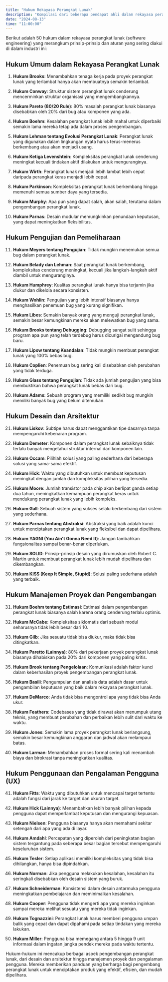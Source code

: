 ```yaml
---
title: "Hukum Rekayasa Perangkat Lunak"
description: "Kompilasi dari beberapa pendapat ahli dalam rekayasa perangkat lunak."
date: "2024-08-13"
time: "11:00:00"
---
```


Berikut adalah 50 hukum dalam rekayasa perangkat lunak (software engineering) yang merangkum prinsip-prinsip dan aturan yang sering diakui di dalam industri ini:

## Hukum Umum dalam Rekayasa Perangkat Lunak

1. **Hukum Brooks**: Menambahkan tenaga kerja pada proyek perangkat lunak yang terlambat hanya akan membuatnya semakin terlambat.
   
2. **Hukum Conway**: Struktur sistem perangkat lunak cenderung mencerminkan struktur organisasi yang mengembangkannya.

3. **Hukum Pareto (80/20 Rule)**: 80% masalah perangkat lunak biasanya disebabkan oleh 20% dari bug atau komponen yang ada.

4. **Hukum Boehm**: Kesalahan perangkat lunak lebih mahal untuk diperbaiki semakin lama mereka tetap ada dalam proses pengembangan.

5. **Hukum Lehman tentang Evolusi Perangkat Lunak**: Perangkat lunak yang digunakan dalam lingkungan nyata harus terus-menerus berkembang atau akan menjadi usang.

6. **Hukum Ketiga Levenshtein**: Kompleksitas perangkat lunak cenderung meningkat kecuali tindakan aktif dilakukan untuk menguranginya.

7. **Hukum Wirth**: Perangkat lunak menjadi lebih lambat lebih cepat daripada perangkat keras menjadi lebih cepat.

8. **Hukum Parkinson**: Kompleksitas perangkat lunak berkembang hingga memenuhi semua sumber daya yang tersedia.

9. **Hukum Murphy**: Apa pun yang dapat salah, akan salah, terutama dalam pengembangan perangkat lunak.

10. **Hukum Parnas**: Desain modular memungkinkan penundaan keputusan, yang dapat meningkatkan fleksibilitas.

## Hukum Pengujian dan Pemeliharaan

11. **Hukum Meyers tentang Pengujian**: Tidak mungkin menemukan semua bug dalam perangkat lunak.

12. **Hukum Belady dan Lehman**: Saat perangkat lunak berkembang, kompleksitas cenderung meningkat, kecuali jika langkah-langkah aktif diambil untuk menguranginya.

13. **Hukum Humphrey**: Kualitas perangkat lunak hanya bisa terjamin jika diukur dan dikelola secara konsisten.

14. **Hukum Wohlin**: Pengujian yang lebih intensif biasanya hanya menghasilkan penemuan bug yang kurang signifikan.

15. **Hukum Libes**: Semakin banyak orang yang menguji perangkat lunak, semakin besar kemungkinan mereka akan melewatkan bug yang sama.

16. **Hukum Brooks tentang Debugging**: Debugging sangat sulit sehingga program apa pun yang telah terdebug harus dicurigai mengandung bug baru.

17. **Hukum Lipow tentang Keandalan**: Tidak mungkin membuat perangkat lunak yang 100% bebas bug.

18. **Hukum Coplien**: Penemuan bug sering kali disebabkan oleh perubahan yang tidak terduga.

19. **Hukum Glass tentang Pengujian**: Tidak ada jumlah pengujian yang bisa membuktikan bahwa perangkat lunak bebas dari bug.

20. **Hukum Adams**: Sebuah program yang memiliki sedikit bug mungkin memiliki banyak bug yang belum ditemukan.

## Hukum Desain dan Arsitektur

21. **Hukum Liskov**: Subtipe harus dapat menggantikan tipe dasarnya tanpa mempengaruhi kebenaran program.

22. **Hukum Demeter**: Komponen dalam perangkat lunak sebaiknya tidak terlalu banyak mengetahui struktur internal dari komponen lain.

23. **Hukum Occam**: Pilihlah solusi yang paling sederhana dari beberapa solusi yang sama-sama efektif.

24. **Hukum Hick**: Waktu yang dibutuhkan untuk membuat keputusan meningkat dengan jumlah dan kompleksitas pilihan yang tersedia.

25. **Hukum Moore**: Jumlah transistor pada chip akan berlipat ganda setiap dua tahun, meningkatkan kemampuan perangkat keras untuk mendukung perangkat lunak yang lebih kompleks.

26. **Hukum Gall**: Sebuah sistem yang sukses selalu berkembang dari sistem yang sederhana.

27. **Hukum Parnas tentang Abstraksi**: Abstraksi yang baik adalah kunci untuk menciptakan perangkat lunak yang fleksibel dan dapat dipelihara.

28. **Hukum YAGNI (You Ain't Gonna Need It)**: Jangan tambahkan fungsionalitas sampai benar-benar diperlukan.

29. **Hukum SOLID**: Prinsip-prinsip desain yang dirumuskan oleh Robert C. Martin untuk membuat perangkat lunak lebih mudah dipelihara dan dikembangkan.

30. **Hukum KISS (Keep It Simple, Stupid)**: Solusi paling sederhana adalah yang terbaik.

## Hukum Manajemen Proyek dan Pengembangan

31. **Hukum Boehm tentang Estimasi**: Estimasi dalam pengembangan perangkat lunak biasanya salah karena orang cenderung terlalu optimis.

32. **Hukum McCabe**: Kompleksitas siklomatis dari sebuah modul seharusnya tidak lebih besar dari 10.

33. **Hukum Gilb**: Jika sesuatu tidak bisa diukur, maka tidak bisa ditingkatkan.

34. **Hukum Paretto (Lainnya)**: 80% dari pekerjaan proyek perangkat lunak biasanya dihabiskan pada 20% dari komponen yang paling kritis.

35. **Hukum Brook tentang Pengelolaan**: Komunikasi adalah faktor kunci dalam keberhasilan proyek pengembangan perangkat lunak.

36. **Hukum Basili**: Pengumpulan dan analisis data adalah dasar untuk pengambilan keputusan yang baik dalam rekayasa perangkat lunak.

37. **Hukum DeMarco**: Anda tidak bisa mengontrol apa yang tidak bisa Anda ukur.

38. **Hukum Feathers**: Codebases yang tidak dirawat akan menumpuk utang teknis, yang membuat perubahan dan perbaikan lebih sulit dari waktu ke waktu.

39. **Hukum Jones**: Semakin lama proyek perangkat lunak berlangsung, semakin besar kemungkinan anggaran dan jadwal akan melampaui batas.

40. **Hukum Larman**: Menambahkan proses formal sering kali menambah biaya dan birokrasi tanpa meningkatkan kualitas.

## Hukum Penggunaan dan Pengalaman Pengguna (UX)

41. **Hukum Fitts**: Waktu yang dibutuhkan untuk mencapai target tertentu adalah fungsi dari jarak ke target dan ukuran target.

42. **Hukum Hick (Lainnya)**: Menambahkan lebih banyak pilihan kepada pengguna dapat memperlambat keputusan dan mengurangi kepuasan.

43. **Hukum Nielsen**: Pengguna biasanya hanya akan memahami sekitar setengah dari apa yang ada di layar.

44. **Hukum Amdahl**: Percepatan yang diperoleh dari peningkatan bagian sistem tergantung pada seberapa besar bagian tersebut mempengaruhi keseluruhan sistem.

45. **Hukum Tesler**: Setiap aplikasi memiliki kompleksitas yang tidak bisa dihilangkan, hanya bisa dipindahkan.

46. **Hukum Norman**: Jika pengguna melakukan kesalahan, kesalahan itu seringkali disebabkan oleh desain sistem yang buruk.

47. **Hukum Schneiderman**: Konsistensi dalam desain antarmuka pengguna meningkatkan pembelajaran dan meminimalkan kesalahan.

48. **Hukum Cooper**: Pengguna tidak mengerti apa yang mereka inginkan sampai mereka melihat sesuatu yang mereka tidak inginkan.

49. **Hukum Tognazzini**: Perangkat lunak harus memberi pengguna umpan balik yang cepat dan dapat dipahami pada setiap tindakan yang mereka lakukan.

50. **Hukum Miller**: Pengguna bisa memegang antara 5 hingga 9 unit informasi dalam ingatan jangka pendek mereka pada waktu tertentu.

Hukum-hukum ini mencakup berbagai aspek pengembangan perangkat lunak, dari desain dan arsitektur hingga manajemen proyek dan pengalaman pengguna. Mereka memberikan panduan yang berharga bagi pengembang perangkat lunak untuk menciptakan produk yang efektif, efisien, dan mudah dipelihara.
